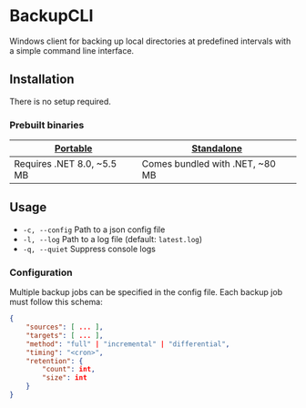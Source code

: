 # BackupCLI
Windows client for backing up local directories at predefined intervals with a simple command line interface.

## Installation
There is no setup required.

### Prebuilt binaries
| [Portable](http://gitlab.com/sssvt-all/studenti/2021bsk1/sssvt-rizzieri-david-g/backupcli/-/jobs/artifacts/master/raw/BackupCLI_Portable.exe?job=build) | [Standalone](http://gitlab.com/sssvt-all/studenti/2021bsk1/sssvt-rizzieri-david-g/backupcli/-/jobs/artifacts/master/raw/BackupCLI_Standalone.exe?job=build) |
|-|-|
| Requires .NET 8.0, ~5.5 MB | Comes bundled with .NET, ~80 MB |

## Usage
- `-c, --config` Path to a json config file
- `-l, --log` Path to a log file (default: `latest.log`)
- `-q, --quiet` Suppress console logs

### Configuration
Multiple backup jobs can be specified in the config file.
Each backup job must follow this schema:
```json
{
    "sources": [ ... ],
    "targets": [ ... ],
    "method": "full" | "incremental" | "differential",
    "timing": "<cron>",
    "retention": {
        "count": int,
        "size": int
    }
}
```